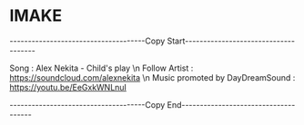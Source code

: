 # IMAKE

-------------------------------------Copy Start-------------------------------------

Song : Alex Nekita - Child's play \n
Follow Artist : https://soundcloud.com/alexnekita \n
Music promoted by DayDreamSound : https://youtu.be/EeGxkWNLnuI

-------------------------------------Copy End-------------------------------------
